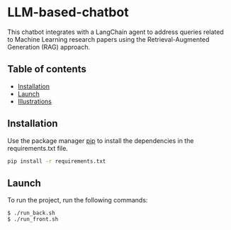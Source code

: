 # LLM-based-chatbot
This chatbot integrates with a LangChain agent to address queries related to Machine Learning research papers using the Retrieval-Augmented Generation (RAG) approach.

## Table of contents
* [Installation](#installation)
* [Launch](#launch)
* [Illustrations](#illustrations)


## Installation
Use the package manager [pip](https://pip.pypa.io/en/stable/) to install the dependencies in the requirements.txt file.

```bash
pip install -r requirements.txt
```
## Launch
To run the project, run the following commands:

```
$ ./run_back.sh
$ ./run_front.sh
```
